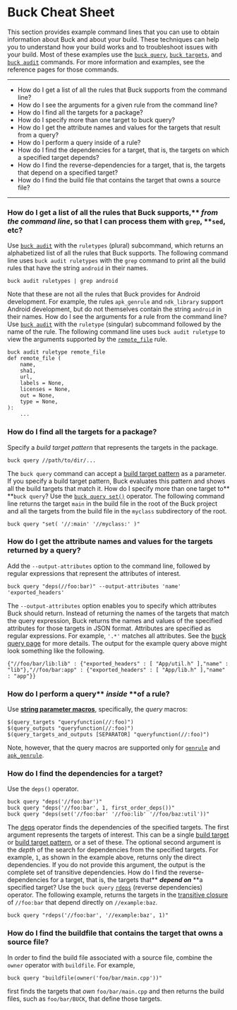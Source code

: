# Buck Cheat Sheet

This section provides example command lines that you can use to obtain information about Buck and about your build. These techniques can help you to understand how your build works and to troubleshoot issues with your build.
Most of these examples use the [`buck query`](https://buck.build/command/query.html), [`buck targets`](https://buck.build/command/targets.html), and [`buck audit`](https://buck.build/command/audit.html) commands. For more information and examples, see the reference pages for those commands.
* * *

* How do I get a list of all the rules that Buck supports from the command line?
* How do I see the arguments for a given rule from the command line?
* How do I find all the targets for a package?
* How do I specify more than one target to buck query?
* How do I get the attribute names and values for the targets that result from a query?
* How do I perform a query inside of a rule?
* How do I find the dependencies for a target, that is, the targets on which a specified target depends?
* How do I find the reverse-dependencies for a target, that is, the targets that depend on a specified target?
* How do I find the build file that contains the target that owns a source file?

* * *

### How do I get a list of all the rules that Buck supports,** ***from the command line*, so that I can process them with** **`grep`,** **`sed`, etc?

Use [`buck audit`](https://buck.build/command/audit.html) with the `ruletypes` (plural) subcommand, which returns an alphabetized list of all the rules that Buck supports.
The following command line uses `buck audit ruletypes` with the `grep` command to print all the build rules that have the string `android` in their names.

```
buck audit ruletypes | grep android
```

Note that these are not all the rules that Buck provides for Android development. For example, the rules `apk_genrule` and `ndk_library` support Android development, but do not themselves contain the string `android` in their names.
How do I see the arguments for a rule from the command line?
Use [`buck audit`](https://buck.build/command/audit.html) with the `ruletype` (singular) subcommand followed by the name of the rule.
The following command line uses `buck audit ruletype` to view the arguments supported by the [`remote_file`](https://buck.build/rule/remote_file.html) rule.

```
buck audit ruletype remote_file
def remote_file (
    name,
    sha1,
    url,
    labels = None,
    licenses = None,
    out = None,
    type = None,
):
    ...
```

### How do I find all the targets for a package?

Specify a *build target pattern* that represents the targets in the package.

```
buck query //path/to/dir/...
```

The `buck query` command can accept a [build target pattern](https://buck.build/concept/build_target_pattern.html) as a parameter. If you specify a build target pattern, Buck evaluates this pattern and shows all the build targets that match it.
How do I specify more than one target to** **`buck query`?
Use the [`buck query set()`](https://buck.build/command/query.html#set) operator.
The following command line returns the target `main` in the build file in the root of the Buck project and all the targets from the build file in the `myclass` subdirectory of the root.

```
buck query "set( '//:main' '//myclass:' )"
```

### How do I get the attribute names and values for the targets returned by a query?

Add the `--output-attributes` option to the command line, followed by regular expressions that represent the attributes of interest.

```
buck query "deps(//foo:bar)" --output-attributes 'name' 'exported_headers'
```

The `--output-attributes` option enables you to specify which attributes Buck should return. Instead of returning the names of the targets that match the query expression, Buck returns the names and values of the specified attributes for those targets in JSON format. Attributes are specified as regular expressions. For example, `'.*'` matches all attributes. See the [buck query page](https://buck.build/command/query.html#output-attributes) for more details. The output for the example query above might look something like the following.

```
{"//foo/bar/lib:lib" : {"exported_headers" : [ "App/util.h" ],"name" : "lib"},"//foo/bar:app" : {"exported_headers" : [ "App/lib.h" ],"name" : "app"}}
```

### How do I perform a query** ***inside*** **of a rule?

Use [**string parameter macros**](https://buck.build/function/string_parameter_macros.html), specifically, the *query* macros:

```
$(query_targets "queryfunction(//:foo)")
$(query_outputs "queryfunction(//:foo)")
$(query_targets_and_outputs [SEPARATOR] "queryfunction(//:foo)")
```

Note, however, that the query macros are supported only for [`genrule`](https://buck.build/rule/genrule.html) and [`apk_genrule`](https://buck.build/rule/apk_genrule.html).

### How do I find the dependencies for a target?

Use the `deps()` operator.

```
buck query "deps('//foo:bar')"
buck query "deps('//foo:bar', 1, first_order_deps())"
buck query "deps(set('//foo:bar' '//foo:lib' '//foo/baz:util'))"
```

The [deps](https://buck.build/command/query.html#deps) operator finds the dependencies of the specified targets. The first argument represents the targets of interest. This can be a single [build target](https://buck.build/concept/build_target.html) or [build target pattern](https://buck.build/concept/build_target_pattern.html), or a set of these.
The optional second argument is the *depth* of the search for dependencies from the specified targets. For example, `1`, as shown in the example above, returns only the direct dependencies. If you do not provide this argument, the output is the complete set of transitive dependencies.
How do I find the reverse-dependencies for a target, that is, the targets that** ***depend on*** **a specified target?
Use the `buck query` [`rdeps`](https://buck.build/command/query.html#rdeps) (reverse dependencies) operator.
The following example, returns the targets in the [transitive closure](https://en.wikipedia.org/wiki/Transitive_closure) of `//foo:bar` that depend directly on `//example:baz`.

```
buck query "rdeps('//foo:bar', '//example:baz', 1)"
```

### How do I find the buildfile that contains the target that owns a source file?

In order to find the build file associated with a source file, combine the `owner` operator with `buildfile`. For example,

```
buck query "buildfile(owner('foo/bar/main.cpp'))"
```

first finds the targets that *own* `foo/bar/main.cpp` and then returns the build files, such as `foo/bar/BUCK`, that define those targets.
